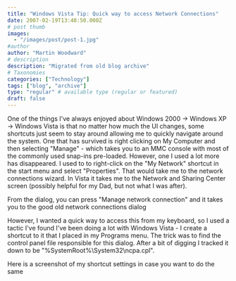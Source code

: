 ```yaml
---
title: "Windows Vista Tip: Quick way to access Network Connections"
date: 2007-02-19T13:48:50.000Z
# post thumb
images:
  - "/images/post/post-1.jpg"
#author
author: "Martin Woodward"
# description
description: "Migrated from old blog archive"
# Taxonomies
categories: ["Technology"]
tags: ["blog", "archive"]
type: "regular" # available type (regular or featured)
draft: false
---
```


One of the things I've always enjoyed about Windows 2000 -> Windows XP -> Windows Vista is that no matter how much the UI changes, some shortcuts just seem to stay around allowing me to quickly navigate around the system.  One that has survived is right clicking on My Computer and then selecting "Manage" - which takes you to an MMC console with most of the commonly used snap-ins pre-loaded.  However, one I used a lot more has disappeared.  I used to to right-click on the "My Network" shortcut in the start menu and select "Properties".  That would take me to the network connections wizard.  In Vista it takes me to the Network and Sharing Center screen (possibly helpful for my Dad, but not what I was after). 

From the dialog, you can press "Manage network connection" and it takes you to the good old network connections dialog[](http://www.woodwardweb.com/WindowsLiveWriter/WindowsVistaTipQuickestwaytoaccessNetwor_C224/Network%20Connections%5B4%5D.png)  

However, I wanted a quick way to access this from my keyboard, so I used a tactic I've found I've been doing a lot with Windows Vista - I create a shortcut to it that I placed in my Programs menu.  The trick was to find the control panel file responsible for this dialog.  After a bit of digging I tracked it down to be "%SystemRoot%\System32\ncpa.cpl". 

Here is a screenshot of my shortcut settings in case you want to do the same